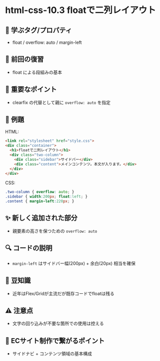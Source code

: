 # html-css-10.3 floatで二列レイアウト

## 🧩 学ぶタグ/プロパティ
- float / overflow: auto / margin-left

## 🔁 前回の復習
- float による段組みの基本

## 📌 重要なポイント
- clearfix の代替として親に `overflow: auto` を指定

## 🧪 例題
HTML:
```html
<link rel="stylesheet" href="style.css">
<div class="container">
  <h1>floatで二列レイアウト</h1>
  <div class="two-column">
    <div class="sidebar">サイドバー</div>
    <div class="content">メインコンテンツ。本文が入ります。</div>
  </div>
</div>
```
CSS:
```css
.two-column { overflow: auto; }
.sidebar { width:200px; float:left; }
.content { margin-left:220px; }
```

## ✨ 新しく追加された部分
- 親要素の高さを保つための `overflow: auto`

## 🔍 コードの説明
- `margin-left` はサイドバー幅(200px) + 余白(20px) 相当を確保

## 📖 豆知識
- 近年はFlex/Gridが主流だが既存コードでfloatは残る

## ⚠️ 注意点
- 文字の回り込みが不要な箇所での使用は控える

## 🛒 ECサイト制作で繋がるポイント
- サイドナビ + コンテンツ領域の基本構成
